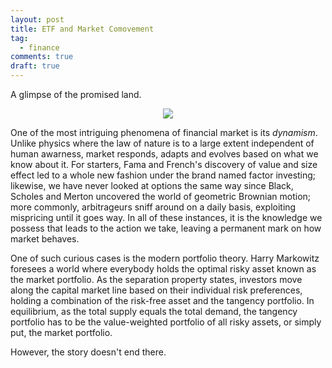 ```yaml
---
layout: post
title: ETF and Market Comovement
tag:
  - finance
comments: true
draft: true
---
```


A glimpse of the promised land.

<p align="center">
  <img src="https://shawenyao.github.io/ETF-vs-rho/output/efficient_frontier1.svg" />
</p>

One of the most intriguing phenomena of financial market is its _dynamism_. Unlike physics where the law of nature is to a large extent independent of human awarness, market responds, adapts and evolves based on what we know about it. For starters, Fama and French's discovery of value and size effect led to a whole new fashion under the brand named factor investing; likewise, we have never looked at options the same way since Black, Scholes and Merton uncovered the world of geometric Brownian motion; more commonly, arbitrageurs sniff around on a daily basis, exploiting mispricing until it goes way. In all of these instances, it is the knowledge we possess that leads to the action we take, leaving a permanent mark on how market behaves.

One of such curious cases is the modern portfolio theory. Harry Markowitz foresees a world where everybody holds the optimal risky asset known as the market portfolio. As the separation property states, investors move along the capital market line based on their individual risk preferences, holding a combination of the risk-free asset and the tangency portfolio. In equilibrium, as the total supply equals the total demand, the tangency portfolio has to be the value-weighted portfolio of all risky assets, or simply put, the market portfolio.

However, the story doesn't end there.
